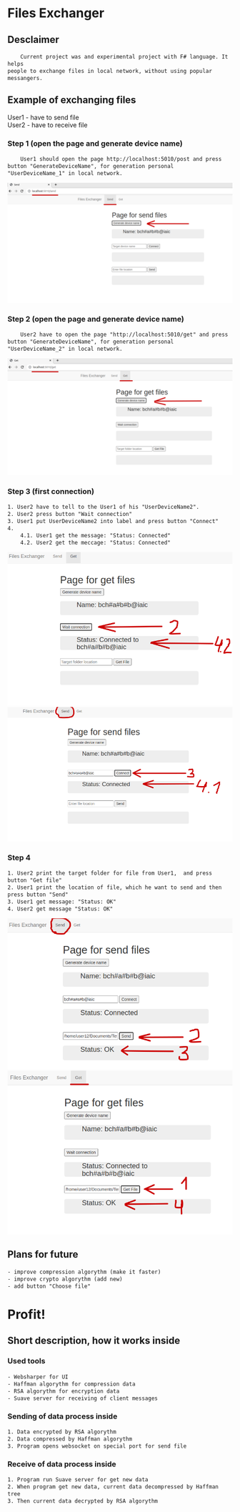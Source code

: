 # Files Exchanger

## Desclaimer
```
    Current project was and experimental project with F# language. It helps 
people to exchange files in local network, without using popular messangers.
```

## Example of exchanging files
User1 - have to send file<br/>
User2 - have to receive file
### Step 1 (open the page and generate device name)
```
    User1 should open the page http://localhost:5010/post and press 
button "GenerateDeviceName", for generation personal "UserDeviceName_1" in local network.
```
![plot](common/img/send1.png)

### Step 2 (open the page and generate device name)
```
    User2 have to open the page "http://localhost:5010/get" and press 
button "GenerateDeviceName", for generation personal "UserDeviceName_2" in local network.
```
![plot](common/img/get1.png)

### Step 3 (first connection)
```
1. User2 have to tell to the User1 of his "UserDeviceName2". 
2. User2 press button "Wait connection"
3. User1 put UserDeviceName2 into label and press button "Connect"
4. 
    4.1. User1 get the message: "Status: Connected"
    4.2. User2 get the meccage: "Status: Connected"
```
![plot](common/img/get2.png)
![plot](common/img/send2.png)

### Step 4
```
1. User2 print the target folder for file from User1,  and press button "Get file"
2. User1 print the location of file, which he want to send and then press button "Send"
3. User1 get message: "Status: OK"
4. User2 get message "Status: OK"
```
![plot](common/img/send3.png)
![plot](common/img/get3.png)


## Plans for future
```
- improve compression algorythm (make it faster)
- improve crypto algorythm (add new)
- add button "Choose file"
```
# Profit!

## Short description, how it works inside

### Used tools
```
- Websharper for UI
- Haffman algorythm for compression data
- RSA algorythm for encryption data
- Suave server for receiving of client messages
```

### Sending of data process inside
```
1. Data encrypted by RSA algorythm
2. Data compressed by Haffman algorythm
3. Program opens websocket on special port for send file
```

### Receive of data process inside
```
1. Program run Suave server for get new data
2. When program get new data, current data decompressed by Haffman tree
3. Then current data decrypted by RSA algorythm
```